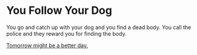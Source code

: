 # You Follow Your Dog

You go and catch up with your dog and you find a dead body. You call the police and they reward you for finding the body.

[Tomorrow might be a better day.](../morning.md)

